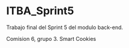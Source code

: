 # ITBA_Sprint5

Trabajo final del Sprint 5 del modulo back-end.

Comision 6, grupo 3. Smart Cookies
